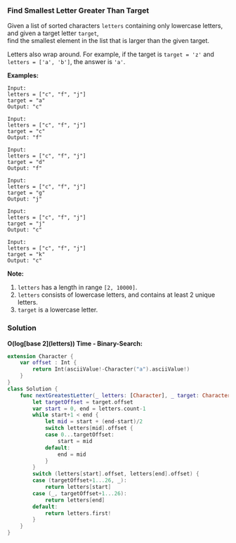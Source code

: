 
### Find Smallest Letter Greater Than Target

Given a list of sorted characters `letters` containing only lowercase letters, and given a target letter `target`,</br> 
find the smallest element in the list that is larger than the given target.

Letters also wrap around. For example, if the target is `target = 'z'` and `letters = ['a', 'b']`, the answer is `'a'`.

__Examples:__
```
Input:
letters = ["c", "f", "j"]
target = "a"
Output: "c"

Input:
letters = ["c", "f", "j"]
target = "c"
Output: "f"

Input:
letters = ["c", "f", "j"]
target = "d"
Output: "f"

Input:
letters = ["c", "f", "j"]
target = "g"
Output: "j"

Input:
letters = ["c", "f", "j"]
target = "j"
Output: "c"

Input:
letters = ["c", "f", "j"]
target = "k"
Output: "c"
```

__Note:__
1. `letters` has a length in range `[2, 10000]`.
2. `letters` consists of lowercase letters, and contains at least 2 unique letters.
3. `target` is a lowercase letter.

### Solution
__O(log\[base 2\](letters)) Time - Binary-Search:__
```Swift
extension Character {
    var offset : Int {
        return Int(asciiValue!-Character("a").asciiValue!)
    }
}
class Solution {
    func nextGreatestLetter(_ letters: [Character], _ target: Character) -> Character {
        let targetOffset = target.offset
        var start = 0, end = letters.count-1
        while start+1 < end {
            let mid = start + (end-start)/2
            switch letters[mid].offset {
            case 0...targetOffset:
                start = mid
            default:
                end = mid
            }
        }
        switch (letters[start].offset, letters[end].offset) {
        case (targetOffset+1...26, _):
            return letters[start]
        case (_, targetOffset+1...26):
            return letters[end]
        default:
            return letters.first!
        }
    }
}
```
